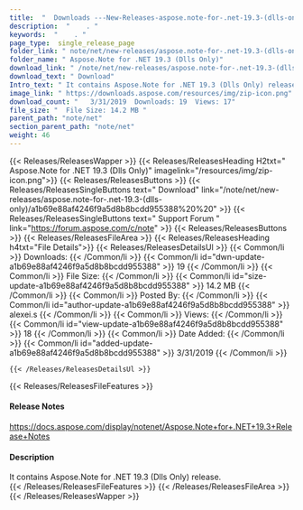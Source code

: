 ```yaml
---
title:  "  Downloads ---New-Releases-aspose.note-for-.net-19.3-(dlls-only) . " 
description:  "    . " 
keywords:  "    . " 
page_type:  single_release_page
folder_link: " note/net/new-releases/aspose.note-for-.net-19.3-(dlls-only)/"
folder_name: " Aspose.Note for .NET 19.3 (Dlls Only)"
download_link: " /note/net/new-releases/aspose.note-for-.net-19.3-(dlls-only)/a1b69e88af4246f9a5d8b8bcdd955388"
download_text: " Download"
Intro_text: " It contains Aspose.Note for .NET 19.3 (Dlls Only) release."
image_link: " https://downloads.aspose.com/resources/img/zip-icon.png"
download_count: "   3/31/2019  Downloads: 19  Views: 17"
file_size: "  File Size: 14.2 MB "
parent_path: "note/net"
section_parent_path: "note/net"
weight: 46 
---
```


{{< Releases/ReleasesWapper >}}
  {{< Releases/ReleasesHeading H2txt=" Aspose.Note for .NET 19.3 (Dlls Only)" imagelink="/resources/img/zip-icon.png">}}
  {{< Releases/ReleasesButtons >}}
    {{< Releases/ReleasesSingleButtons text=" Download" link="/note/net/new-releases/aspose.note-for-.net-19.3-(dlls-only)/a1b69e88af4246f9a5d8b8bcdd955388%20%20" >}}
    {{< Releases/ReleasesSingleButtons text=" Support Forum " link="https://forum.aspose.com/c/note" >}}
  {{< Releases/ReleasesButtons >}}
  {{< Releases/ReleasesFileArea >}}
    {{< Releases/ReleasesHeading h4txt="File Details">}}
    {{< Releases/ReleasesDetailsUl >}}
            {{< Common/li  >}} Downloads: {{< /Common/li >}} 
      {{< Common/li id="dwn-update-a1b69e88af4246f9a5d8b8bcdd955388" >}} 19 {{< /Common/li >}} 
      {{< Common/li  >}} File Size: {{< /Common/li >}} 
      {{< Common/li id="size-update-a1b69e88af4246f9a5d8b8bcdd955388" >}} 14.2 MB {{< /Common/li >}} 
      {{< Common/li  >}} Posted By: {{< /Common/li >}} 
      {{< Common/li id="author-update-a1b69e88af4246f9a5d8b8bcdd955388" >}} alexei.s {{< /Common/li >}} 
      {{< Common/li  >}} Views: {{< /Common/li >}} 
      {{< Common/li id="view-update-a1b69e88af4246f9a5d8b8bcdd955388" >}} 18 {{< /Common/li >}} 
      {{< Common/li  >}} Date Added: {{< /Common/li >}} 
      {{< Common/li id="added-update-a1b69e88af4246f9a5d8b8bcdd955388" >}} 3/31/2019 {{< /Common/li >}} 

    {{< /Releases/ReleasesDetailsUl >}}

  {{< Releases/ReleasesFileFeatures >}}
      <h4>Release Notes</h4><div><a href="https://docs.aspose.com/display/notenet/Aspose.Note+for+.NET+19.3+Release+Notes">https://docs.aspose.com/display/notenet/Aspose.Note+for+.NET+19.3+Release+Notes</a></div><h4>Description</h4><div class="HTMLDescription">It contains Aspose.Note for .NET 19.3 (Dlls Only) release.</div>
  {{< /Releases/ReleasesFileFeatures >}}
 {{< /Releases/ReleasesFileArea >}}
{{< /Releases/ReleasesWapper >}}


